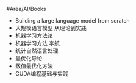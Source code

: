 #Area/AI/Books 

- Building a large language model from scratch
- 大规模语言模型 从理论到实践
- 机器学习方法论
- 机器学习方法 李航
- 统计自然语言处理
- 最优化导论
- 数值最优化方法
- CUDA编程基础与实践